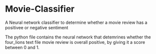 # Movie-Classifier
A Neural network classifier to determine whether a movie review has a positivee or negative sentiment

The python file contains the neural network that detemrines whether the four_lions text file movie review is overall positive, by giving it a score between 0 and 1.
